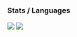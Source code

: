 ### Stats / Languages
<div>
  <img align="center" src="https://github-readme-stats.vercel.app/api?username=wildpastry&show_icons=true&theme=radical&border_color=30363d&title_color=c9d1c9&text_color=8b949e&bg_color=00000000&icon_color=f1e05a&text_bold=false&hide=issues,contribs&line_height=30&card_width=350" />
  <img align="center" src="https://github-readme-stats.vercel.app/api/top-langs/?username=wildpastry&layout=compact&title_color=c9d1c9&text_color=8b949e&bg_color=00000000&border_color=30363d&card_width=350" />
</div>
